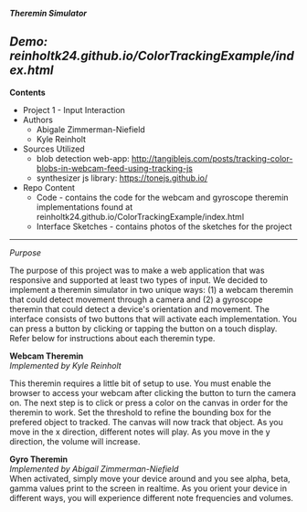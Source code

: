 ***Theremin Simulator***  

***Demo: reinholtk24.github.io/ColorTrackingExample/index.html***
----
****Contents**** 
* Project 1 - Input Interaction
* Authors
	* Abigale Zimmerman-Niefield
	* Kyle Reinholt 
* Sources Utilized 
	* blob detection web-app: http://tangiblejs.com/posts/tracking-color-blobs-in-webcam-feed-using-tracking-js
	* synthesizer js library: https://tonejs.github.io/
* Repo Content
	* Code - contains the code for the webcam and gyroscope theremin implementations found at reinholtk24.github.io/ColorTrackingExample/index.html
	* Interface Sketches - contains photos of the sketches for the project
	
----
*Purpose*   

The purpose of this project was to make a web application that was responsive and supported at least two types of input. We decided to implement a theremin simulator in two unique ways: (1) a webcam theremin that could detect movement through a camera and (2) a gyroscope theremin that could detect a device's orientation and movement. 
The interface consists of two buttons that will activate each implementation. You can press a button by clicking or tapping the button on a touch display. Refer below for instructions about each theremin type. 

**Webcam Theremin**  
*Implemented by Kyle Reinholt*  

This theremin requires a little bit of setup to use. You must enable the browser to access your webcam after clicking the button to turn the camera on. The next step is to click or press a color on the canvas in order for the theremin to work. Set the threshold to refine the bounding box for the prefered object to tracked. The canvas will now track that object. As you move in the x direction, different notes will play. As you move in the y direction, the volume will increase. 

**Gyro Theremin**  
*Implemented by Abigail Zimmerman-Niefield*  
When activated, simply move your device around and you see alpha, beta, gamma values print to the screen in realtime. As you orient your device in different ways, you will experience different note frequencies and volumes. 
